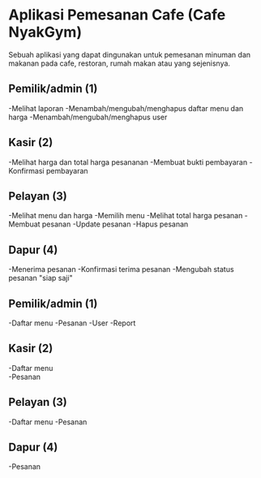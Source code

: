 # Aplikasi Pemesanan Cafe (Cafe NyakGym)
Sebuah aplikasi yang dapat dingunakan untuk pemesanan minuman dan makanan pada cafe, restoran, rumah makan atau yang sejenisnya.

## Pemilik/admin (1)
-Melihat laporan
-Menambah/mengubah/menghapus daftar menu dan harga 
-Menambah/mengubah/menghapus user

## Kasir (2)
-Melihat harga dan total harga pesananan 
-Membuat bukti pembayaran
-Konfirmasi pembayaran

## Pelayan (3)
-Melihat menu dan harga
-Memilih menu
-Melihat total harga pesanan
-Membuat pesanan
-Update pesanan
-Hapus pesanan

## Dapur (4)
-Menerima pesanan
-Konfirmasi terima pesanan
-Mengubah status pesanan "siap saji"

## Pemilik/admin (1)
-Daftar menu 
-Pesanan 
-User
-Report

## Kasir (2)
-Daftar menu  
-Pesanan

## Pelayan (3)
-Daftar menu
-Pesanan

## Dapur (4)
-Pesanan